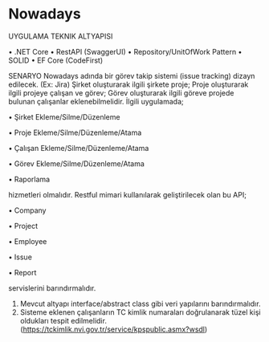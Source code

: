 # Nowadays

UYGULAMA TEKNIK ALTYAPISI

• .NET Core
• RestAPI (SwaggerUI)
• Repository/UnitOfWork Pattern
• SOLID
• EF Core (CodeFirst)

SENARYO
Nowadays adında bir görev takip sistemi (issue tracking) dizayn edilecek. (Ex: Jira)
Şirket oluşturarak ilgili şirkete proje;
Proje oluşturarak ilgili projeye çalışan ve görev;
Görev oluşturarak ilgili göreve projede bulunan çalışanlar eklenebilmelidir.
İlgili uygulamada;

• Şirket Ekleme/Silme/Düzenleme

• Proje Ekleme/Silme/Düzenleme/Atama

• Çalışan Ekleme/Silme/Düzenleme/Atama

• Görev Ekleme/Silme/Düzenleme/Atama

• Raporlama

hizmetleri olmalıdır.
Restful mimari kullanılarak geliştirilecek olan bu API;

• Company

• Project

• Employee

• Issue

• Report

servislerini barındırmalıdır.

1. Mevcut altyapı interface/abstract class gibi veri yapılarını barındırmalıdır.
2. Sisteme eklenen çalışanların TC kimlik numaraları doğrulanarak tüzel kişi
oldukları tespit edilmelidir. (https://tckimlik.nvi.gov.tr/service/kpspublic.asmx?wsdl)
